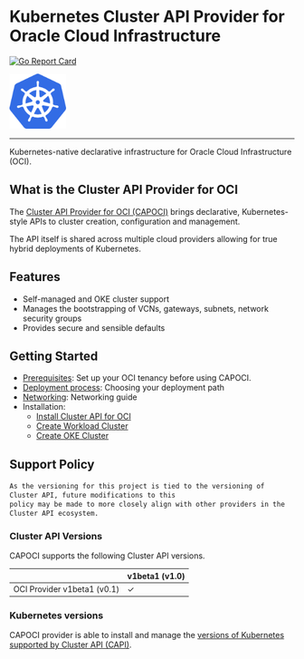 # Kubernetes Cluster API Provider for Oracle Cloud Infrastructure

[![Go Report Card](https://goreportcard.com/badge/github.com/oracle/cluster-api-provider-oci)](https://goreportcard.com/report/github.com/oracle/cluster-api-provider-oci)

<!-- markdownlint-disable MD033 -->
<img src="https://github.com/kubernetes/kubernetes/raw/master/logo/logo.png"  width="100">

------
Kubernetes-native declarative infrastructure for Oracle Cloud Infrastructure (OCI).

## What is the Cluster API Provider for OCI

The [Cluster API Provider for OCI (CAPOCI)][cluster_api] brings declarative, Kubernetes-style APIs to cluster 
creation, configuration and management.

The API itself is shared across multiple cloud providers allowing for true hybrid deployments of Kubernetes.

## Features

- Self-managed and OKE cluster support
- Manages the bootstrapping of VCNs, gateways, subnets, network security groups
- Provides secure and sensible defaults

## Getting Started

- [Prerequisites][prerequisites]: Set up your OCI tenancy before using CAPOCI.
- [Deployment process][deployment]: Choosing your deployment path
- [Networking][networking]: Networking guide
- Installation:
  - [Install Cluster API for OCI][install_cluster_api]
  - [Create Workload Cluster][create_workload_cluster]
  - [Create OKE Cluster][create_oke_cluster]

## Support Policy

```admonish info
As the versioning for this project is tied to the versioning of Cluster API, future modifications to this
policy may be made to more closely align with other providers in the Cluster API ecosystem.
```

### Cluster API Versions

CAPOCI supports the following Cluster API versions.

|                              | v1beta1 (v1.0) |
| ---------------------------- | -------------- |
| OCI Provider v1beta1 (v0.1)  |        ✓       |

### Kubernetes versions

CAPOCI provider is able to install and manage the [versions of Kubernetes supported by 
Cluster API (CAPI)](https://cluster-api.sigs.k8s.io/reference/versions.html#supported-kubernetes-versions).

[cluster_api]: https://github.com/oracle/cluster-api-provider-oci
[image_builder_book]: https://image-builder.sigs.k8s.io/capi/providers/oci.html
[deployment]: ./gs/overview.md
[install_cluster_api]: ./gs/install-cluster-api.md
[create_workload_cluster]: ./gs/create-workload-cluster.md
[create_oke_cluster]: ./managed/managedcluster.md
[networking]: ./networking/networking.md
[prerequisites]: ./prerequisites.md
